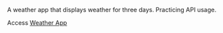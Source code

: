 A weather app that displays weather for three days. Practicing API usage.

Access <a href="https://gohan61.github.io/weather-app/">Weather App</a>
